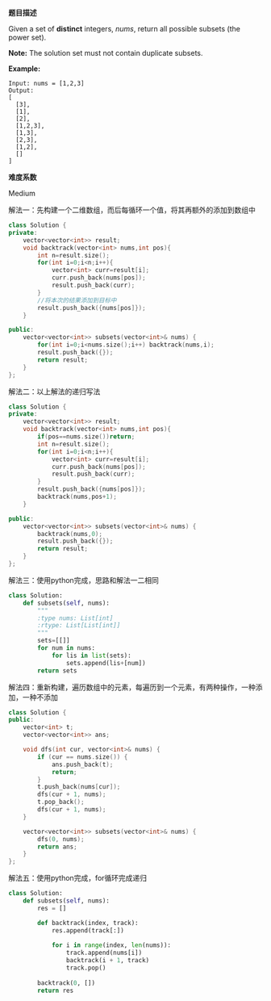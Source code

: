 **题目描述**   

Given a set of **distinct** integers, *nums*, return all possible subsets (the power set).

**Note:** The solution set must not contain duplicate subsets.

**Example:**

```
Input: nums = [1,2,3]
Output:
[
  [3],
  [1],
  [2],
  [1,2,3],
  [1,3],
  [2,3],
  [1,2],
  []
]
```

**难度系数**    

Medium 

解法一：先构建一个二维数组，而后每循环一个值，将其再额外的添加到数组中

```c++
class Solution {
private:
    vector<vector<int>> result;
    void backtrack(vector<int> nums,int pos){
        int n=result.size();
        for(int i=0;i<n;i++){
            vector<int> curr=result[i];
            curr.push_back(nums[pos]);
            result.push_back(curr);
        }
        //将本次的结果添加到目标中
        result.push_back({nums[pos]});
    }

public:
    vector<vector<int>> subsets(vector<int>& nums) {
        for(int i=0;i<nums.size();i++) backtrack(nums,i);
        result.push_back({});
        return result;
    }
};
```

解法二：以上解法的递归写法

```c++
class Solution {
private:
    vector<vector<int>> result;
    void backtrack(vector<int> nums,int pos){
        if(pos==nums.size())return;         
        int n=result.size();
        for(int i=0;i<n;i++){
            vector<int> curr=result[i];
            curr.push_back(nums[pos]);
            result.push_back(curr);
        }
        result.push_back({nums[pos]});
        backtrack(nums,pos+1);
    }

public:
    vector<vector<int>> subsets(vector<int>& nums) {
        backtrack(nums,0);
        result.push_back({});
        return result;
    }
};
```

解法三：使用python完成，思路和解法一二相同

```python
class Solution:
    def subsets(self, nums):
        """
        :type nums: List[int]
        :rtype: List[List[int]]
        """
        sets=[[]]
        for num in nums:
            for lis in list(sets):
                sets.append(lis+[num])
        return sets
```



解法四：重新构建，遍历数组中的元素，每遍历到一个元素，有两种操作，一种添加，一种不添加

```c++
class Solution {
public:
    vector<int> t;
    vector<vector<int>> ans;

    void dfs(int cur, vector<int>& nums) {
        if (cur == nums.size()) {
            ans.push_back(t);
            return;
        }
        t.push_back(nums[cur]);
        dfs(cur + 1, nums);
        t.pop_back();
        dfs(cur + 1, nums);
    }

    vector<vector<int>> subsets(vector<int>& nums) {
        dfs(0, nums);
        return ans;
    }
};

```

解法五：使用python完成，for循环完成递归

```python
class Solution:
    def subsets(self, nums):
        res = []

        def backtrack(index, track):
            res.append(track[:])
            
            for i in range(index, len(nums)):
                track.append(nums[i])
                backtrack(i + 1, track)
                track.pop()
        
        backtrack(0, [])
        return res

```

